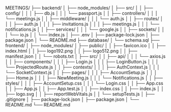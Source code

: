 MEETINGS/
├── backend/
│ ├── node_modules/
│ ├── src/
│ │ ├── config/
│ │ │ ├── db.js
│ │ │ └── passport.js
│ │ ├── controllers/
│ │ │ └── meetings.js
│ │ ├── middleware/
│ │ │ └── auth.js
│ │ ├── routes/
│ │ │ ├── auth.js
│ │ │ ├── invitations.js
│ │ │ ├── meetings.js
│ │ │ └── notifications.js
│ │ ├── services/
│ │ │ └── google.js
│ │ ├── sockets/
│ │ │ └── io.js
│ │ └── index.js
│ ├── .env
│ ├── package-lock.json
│ ├── package.json
│ └── README.md
├── database/
│ └── schema.sql
├── frontend/
│ ├── node_modules/
│ ├── public/
│ │ ├── favicon.ico
│ │ ├── index.html
│ │ ├── logo192.png
│ │ ├── logo512.png
│ │ ├── manifest.json
│ │ └── robots.txt
│ ├── src/
│ │ ├── api/
│ │ │ └── axios.js
│ │ ├── components/
│ │ │ ├── Login.js
│ │ │ ├── LoginButton.js
│ │ │ └── ProjectedRoute.js
│ │ ├── contexts/
│ │ │ ├── AuthContext.js
│ │ │ └── SocketContext.js
│ │ ├── pages/
│ │ │ ├── AccountSetup.js
│ │ │ ├── Home.js
│ │ │ ├── NewMeeting.js
│ │ │ └── Notifications.js
│ │ ├── styles/
│ │ │ ├── AccountSetup.css
│ │ │ └── Login.css
│ │ ├── App.css
│ │ ├── App.js
│ │ ├── App.test.js
│ │ ├── index.css
│ │ ├── index.js
│ │ ├── logo.svg
│ │ ├── reportWebVitals.js
│ │ └── setupTests.js
│ ├── .gitignore
│ ├── package-lock.json
│ ├── package.json
│ └── README.md
└── README.md
